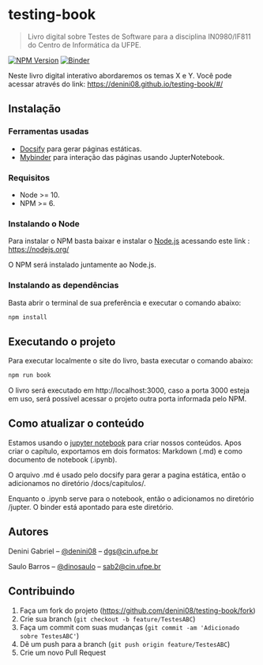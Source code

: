 # testing-book
> Livro digital sobre Testes de Software para a disciplina IN0980/IF811 do Centro de Informática da UFPE.

[![NPM Version][npm-image]][npm-url]
[![Binder](https://mybinder.org/badge_logo.svg)](https://mybinder.org/v2/gh/denini08/testing-book/master?filepath=%2Fjupter)

Neste livro digital interativo abordaremos os temas X e Y.
Você pode acessar através do link: <https://denini08.github.io/testing-book/#/>

## Instalação

### Ferramentas usadas

* [Docsify](https://docsify.js.org/#/) para gerar páginas estáticas.
* [Mybinder](https://mybinder.org/) para interação das páginas usando JupterNotebook.

### Requisitos

* Node >= 10.
* NPM >= 6.

### Instalando o Node

Para instalar o NPM basta baixar e instalar o [Node.js](https://pt.wikipedia.org/wiki/Node.js) acessando este link : https://nodejs.org/

O NPM será instalado juntamente ao Node.js.

### Instalando as dependências

Basta abrir o terminal de sua preferência e executar o comando abaixo:

```bash
npm install
```

## Executando o projeto

Para executar localmente o site do livro, basta executar o comando abaixo:

```bash
npm run book
```

O livro será executado em http://localhost:3000, caso a porta 3000 esteja em uso, será possível acessar o projeto outra porta informada pelo NPM.

## Como atualizar o conteúdo

Estamos usando o [jupyter notebook](https://jupyter.org/try) para criar nossos conteúdos. Apos criar o capítulo, exportamos em dois formatos: Markdown (.md) e como documento de notebook (.ipynb). 

O arquivo .md é usado pelo docsify para gerar a pagina estática, então o adicionamos no diretório /docs/capitulos/.

Enquanto o .ipynb serve para o notebook, então o adicionamos no diretório /jupter. O binder está apontado para este diretório. 

## Autores

Denini Gabriel – [@denini08](https://github.com/denini08) – dgs@cin.ufpe.br

Saulo Barros – [@dinosaulo](https://github.com/DinoSaulo) – sab2@cin.ufpe.br

## Contribuindo

1. Faça um fork do projeto (<https://github.com/denini08/testing-book/fork>)
2. Crie sua branch (`git checkout -b feature/TestesABC`)
3. Faça um commit com suas mudanças (`git commit -am 'Adicionado sobre TestesABC'`)
4. Dê um push para a branch (`git push origin feature/TestesABC`)
5. Crie um novo Pull Request

<!-- Markdown link & img dfn's -->
[npm-image]: https://img.shields.io/npm/v/datadog-metrics.svg?style=flat-square
[npm-url]: https://npmjs.org/package/datadog-metrics
